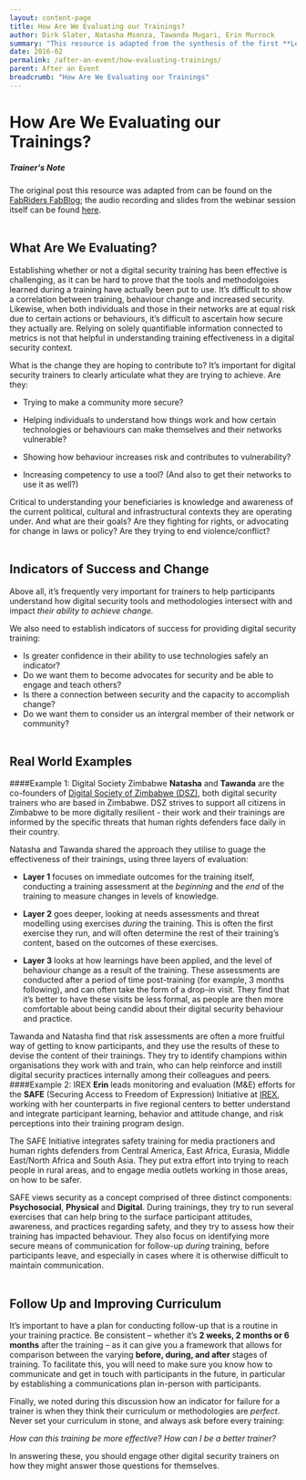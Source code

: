 ```yaml
---
layout: content-page
title: How Are We Evaluating our Trainings?
author: Dirk Slater, Natasha Msonza, Tawanda Mugari, Erin Murrock
summary: "This resource is adapted from the synthesis of the first **LevelUp Trainer Webinar**, hosted and faciliated by LevelUp and [FabRiders](https://www.fabriders.net). This webinar, which took place in February 2016, looked at the different methods by which trainers are currently assessing the impact of their workshops on the safe digital behaviors and habits of their participants."
date: 2016-02
permalink: /after-an-event/how-evaluating-trainings/
parent: After an Event
breadcrumb: "How Are We Evaluating our Trainings"
---
```

# How Are We Evaluating our Trainings?

##### Trainer's Note
The original post this resource was adapted from can be found on the [FabRiders FabBlog](https://www.fabriders.net/webinar-notes-evaluating/); the audio recording and slides from the webinar session itself can be found [here](https://cc.readytalk.com/cc/playback/Playback.do?id=7jaw9l).
<br><br>

## What Are We Evaluating?

Establishing whether or not a digital security training has been effective is challenging, as it can be hard to prove that the tools and methodolgoies learned during a training have actually been put to use. It’s difficult to show a correlation between training, behaviour change and increased security. Likewise, when both individuals and those in their networks are at equal risk due to certain actions or behaviours, it’s difficult to ascertain how secure they actually are. Relying on solely quantifiable information connected to metrics is not that helpful in understanding training effectiveness in a  digital security context.

What is the change they are hoping to contribute to? It’s important for digital security trainers to clearly articulate what they are trying to achieve.  Are they:

- Trying to make a community more secure?

- Helping individuals to understand how things work and how certain technologies or behaviours can make themselves and their networks vulnerable?

- Showing how behaviour increases risk and contributes to vulnerability?

- Increasing competency to use a tool? (And also to get their networks to use it as well?)

Critical to understanding your beneficiaries is knowledge and awareness of the current political, cultural and infrastructural contexts they are operating under. And what are their goals? Are they fighting for rights, or advocating for change in laws or policy? Are they trying to end violence/conflict?
<br><br>

## Indicators of Success and Change

Above all, it’s frequently very important for trainers to help participants understand how digital security tools and methodologies intersect with and impact *their ability to achieve change.*

We also need to establish indicators of success for providing digital security training:

- Is greater confidence in their ability to use technologies safely an indicator?
- Do we want them to become advocates for security and be able to engage and teach others?
- Is there a connection between security and the capacity to accomplish change?
- Do we want them to consider us an intergral member of their network or community?
<br><br>

## Real World Examples

####Example 1: Digital Society Zimbabwe
**Natasha** and **Tawanda** are the co-founders of [Digital Society of Zimbabwe (DSZ)](http://www.dszim.org/), both digital security trainers who are based in Zimbabwe. DSZ strives to support all citizens in Zimbabwe to be more digitally resilient - their work and their trainings are informed by the specific threats that human rights defenders face daily in their country.

Natasha and Tawanda shared the approach they utilise to guage the effectiveness of their trainings, using three layers of evaluation:

- **Layer 1** focuses on immediate outcomes for the training itself, conducting a training assessment at the *beginning* and the *end* of the training to measure changes in levels of knowledge.

- **Layer 2** goes deeper, looking at needs assessments and threat modelling using exercises *during* the training. This is often the first exercise they run, and will often determine the rest of their training’s content, based on the outcomes of these exercises.

- **Layer 3** looks at how learnings have been applied, and the level of behaviour change as a result of the training. These assessments are conducted after a period of time post-training (for example, 3 months following), and can often take the form of a drop-in visit. They find that it’s better to have these visits be less formal, as people are then more comfortable about being candid about their digital security behaviour and practice.

Tawanda and Natasha find that risk assessments are often a more fruitful way of getting to know participants, and they use the results of these to devise the content of their trainings. They try to identify champions within organisations they work with and train, who can help reinforce and instill digital security practices internally among their colleagues and peers.
<br>
####Example 2: IREX
**Erin** leads monitoring and evaluation (M&E) efforts for the **SAFE** (Securing Access to Freedom of Expression) Initiative at [IREX](https://www.irex.org), working with her counterparts in five regional centers to better understand and integrate participant learning, behavior and attitude change, and risk perceptions into their training program design.

The SAFE Initiative integrates safety training for media practioners and human rights defenders from Central America, East Africa, Eurasia, Middle East/North Africa and South Asia. They put extra effort into trying to reach people in rural areas, and to engage media outlets working in those areas, on how to be safer.

SAFE views security as a concept comprised of three distinct components: **Psychosocial**, **Physical** and **Digital**. During trainings, they try to run several exercises that can help bring to the surface participant attitudes, awareness, and practices regarding safety, and they try to assess how their training has impacted behaviour. They also focus on identifying more secure means of communication for follow-up *during* training, before participants leave, and especially in cases where it is otherwise difficult to maintain communication.
<br><br>

## Follow Up and Improving Curriculum

It’s important to have a plan for conducting follow-up that is a routine in your training practice.  Be consistent – whether it’s **2 weeks, 2 months or 6 months** after the training – as it can give you a framework that allows for comparison between the varying **before, during, and after** stages of training. To facilitate this, you will need to make sure you know how to communicate and get in touch with participants in the future, in particular by establishing a communications plan in-person with participants.

Finally, we noted during this discussion how an indicator for failure for a trainer is when they think their curriculum or methodologies are *perfect*.  Never set your curriculum in stone, and always ask before every training: 

*How can this training be more effective? How can I be a better trainer?*

In answering these, you should engage other digital security trainers on how they might answer those questions for themselves.
<br><br>
